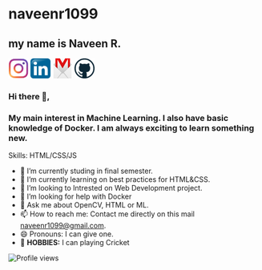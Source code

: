 # naveenr1099
## my name is Naveen R.

[<img src="instagram.png" width="40" height="40">](https://www.instagram.com/n.a.v.e.e.n.r/)
[<img src="ink.png" width="40" height="40">](https://www.linkedin.com/in/https://www.linkedin.com/in/naveen-r-b28336212/)
[<img src="gmail.jfif" width="40" height="40">](https://www.mail.com/naveenr1099@gmail.com)
[<img src="github.jfif" width="40" height="40">](https://github.com/naveenr1099)
### Hi there 👋,
### My main interest in Machine Learning. I also have basic knowledge of Docker. I am always exciting to learn something new.
Skills: HTML/CSS/JS

*  🔭 I’m currently studing in final semester.
*  🌱 I’m currently learning on best practices for HTML&CSS.
*  💭 I’m looking to Intrested on Web Development project.
*  🤔 I’m looking for help with  Docker 
*  💬 Ask me about  OpenCV, HTML or ML. 
*  📫 How to reach me: Contact me directly on this mail naveenr1099@gmail.com.
*  😄 Pronouns: I can give one.
*  🎳 **HOBBIES:** I can playing Cricket

 
 ![Profile views](https://gpvc.arturio.dev/naveenr1099) 
